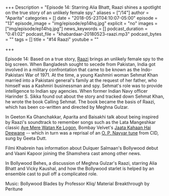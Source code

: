 +++
Description = "Episode 14: Starring Alia Bhatt, Raazi shines a spotlight on the true story of an unlikely female spy."
aliases = ["/14"]
author = "Aparita"
categories = []
date = "2018-05-23T04:10:07-05:00"
episode = "13"
episode_image = "img/episode/ep14hq.jpg"
explicit = "no"
images = ["img/episode/ep14hq.jpg"]
news_keywords = []
podcast_duration = "0:41:02"
podcast_file = "khabardaar-20180523-raazi.mp3"
podcast_bytes = ""
tags = []
title = "#14 Raazi"
youtube = ""

+++

Episode 14: Based on a true story, [Raazi](https://www.youtube.com/watch?v=nDbjJVmGV98) brings an unlikely female spy to the big screen. When Bangladesh sought to secede from Pakistan, India got involved in a military confrontation that came to be known as the Indo-Pakistani War of 1971. At the time, a young Kashmiri woman Sehmat Khan married into a Pakistani general's family at the request of her father, who himself was a Kashmiri businessman and spy. Sehmat's role was to provide intelligence to Indian spy agencies. When former Indian Navy officer Harinder S. Sikka found out about the story and tracked down Sehmat Khan, he wrote the book Calling Sehmat. The book became the basis of Raazi, which has been co-written and directed by Meghna Gulzar.

In Geeton Ka Ghanchakkar, Aparita and Baisakhi talk about being inspired by Raazi's soundtrack to remember songs such as the Lata Mangeshkar classic [Aye Mere Watan Ke Logon](https://www.youtube.com/watch?v=DSJ1MMGi_IQ), Bombay Velvet's [Jaata Kahaan Hai Deewane](https://www.youtube.com/watch?v=FlgVLKCayfk) -- which in turn was a reprisal of an [O. P.  Nayyar tune](https://www.youtube.com/watch?v=8AAPQZNs1sg) from CID, sung by Geeta Dutt.

Filmi Khabrein has information about Dulquer Salmaan's Bollywood debut and Vaani Kapoor joining the Shamshera cast among other news.

In Bollywood Behes, a discussion of Meghna Gulzar's Raazi, starring Alia Bhatt and Vicky Kaushal, and how the Bollywood starlet is helped by an ensemble cast to pull off a complicated role.

Music: Bollywood Blades by Professor Kliq/ Material Breakthrough by Peritune
